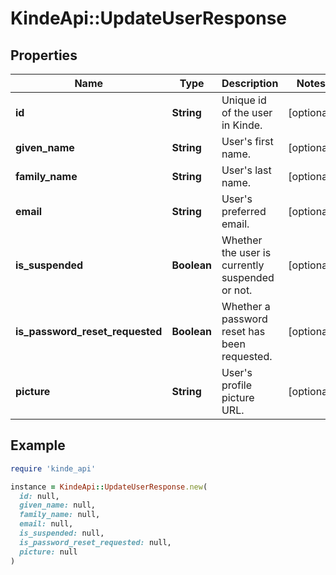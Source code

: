 # KindeApi::UpdateUserResponse

## Properties

| Name | Type | Description | Notes |
| ---- | ---- | ----------- | ----- |
| **id** | **String** | Unique id of the user in Kinde. | [optional] |
| **given_name** | **String** | User&#39;s first name. | [optional] |
| **family_name** | **String** | User&#39;s last name. | [optional] |
| **email** | **String** | User&#39;s preferred email. | [optional] |
| **is_suspended** | **Boolean** | Whether the user is currently suspended or not. | [optional] |
| **is_password_reset_requested** | **Boolean** | Whether a password reset has been requested. | [optional] |
| **picture** | **String** | User&#39;s profile picture URL. | [optional] |

## Example

```ruby
require 'kinde_api'

instance = KindeApi::UpdateUserResponse.new(
  id: null,
  given_name: null,
  family_name: null,
  email: null,
  is_suspended: null,
  is_password_reset_requested: null,
  picture: null
)
```

